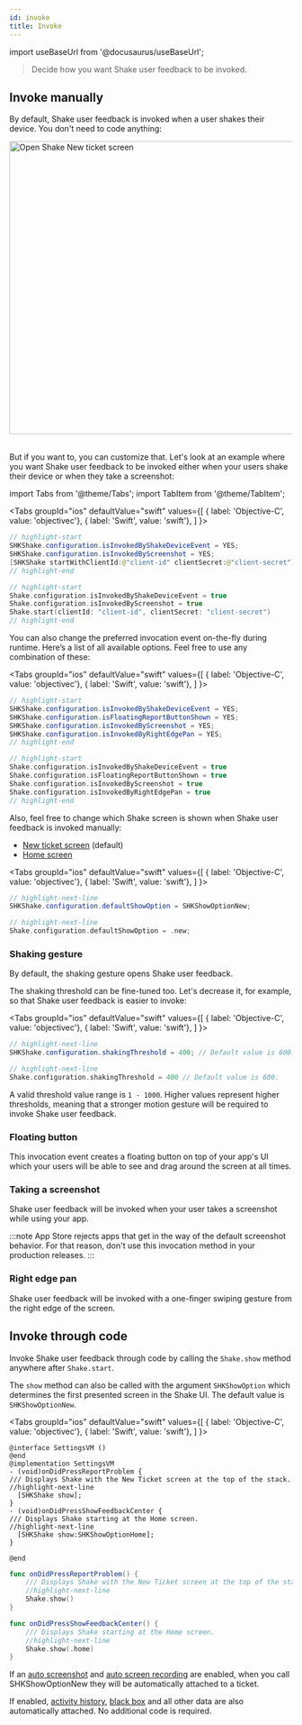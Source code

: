 ```yaml
---
id: invoke
title: Invoke
---
```


import useBaseUrl from '@docusaurus/useBaseUrl';

>Decide how you want Shake user feedback to be invoked.

## Invoke manually
By default, Shake user feedback is invoked when a user shakes their device.
You don't need to code anything:

<table class="media-container mt-40 mb-40">
<img
  alt="Open Shake New ticket screen"
  width="520"
  src={useBaseUrl('img/open-shake-new-ticket-screen.svg')}
/>
</table>

But if you want to, you can customize that.
Let's look at an example where you want Shake user feedback to be invoked either when your users shake their device or when they take a screenshot:

import Tabs from '@theme/Tabs';
import TabItem from '@theme/TabItem';

<Tabs
  groupId="ios"
  defaultValue="swift"
  values={[
    { label: 'Objective-C', value: 'objectivec'},
    { label: 'Swift', value: 'swift'},
  ]
}>

<TabItem value="objectivec">

```java title="App.m"
// highlight-start
SHKShake.configuration.isInvokedByShakeDeviceEvent = YES;
SHKShake.configuration.isInvokedByScreenshot = YES; 
[SHKShake startWithClientId:@"client-id" clientSecret:@"client-secret"];
// highlight-end
```

</TabItem>

<TabItem value="swift">

```swift title="App.swift"
// highlight-start
Shake.configuration.isInvokedByShakeDeviceEvent = true
Shake.configuration.isInvokedByScreenshot = true
Shake.start(clientId: "client-id", clientSecret: "client-secret")
// highlight-end
```

</TabItem>
</Tabs>

You can also change the preferred invocation event on-the-fly during runtime.
Here’s a list of all available options. Feel free to use any combination of these:

<Tabs
  groupId="ios"
  defaultValue="swift"
  values={[
    { label: 'Objective-C', value: 'objectivec'},
    { label: 'Swift', value: 'swift'},
  ]
}>

<TabItem value="objectivec">

```java title="App.m"
// highlight-start
SHKShake.configuration.isInvokedByShakeDeviceEvent = YES; 
SHKShake.configuration.isFloatingReportButtonShown = YES; 
SHKShake.configuration.isInvokedByScreenshot = YES; 
SHKShake.configuration.isInvokedByRightEdgePan = YES;
// highlight-end
```

</TabItem>

<TabItem value="swift">

```swift title="App.swift"
// highlight-start
Shake.configuration.isInvokedByShakeDeviceEvent = true
Shake.configuration.isFloatingReportButtonShown = true
Shake.configuration.isInvokedByScreenshot = true
Shake.configuration.isInvokedByRightEdgePan = true
// highlight-end
```

</TabItem>
</Tabs>

Also, feel free to change which Shake screen is shown when Shake user feedback is invoked manually:
* [New ticket screen](/ios/shake-ui/new-ticket-screen.md) (default)
* [Home screen](/ios/shake-ui/home-screen.md)

<Tabs
  groupId="ios"
  defaultValue="swift"
  values={[
    { label: 'Objective-C', value: 'objectivec'},
    { label: 'Swift', value: 'swift'},
  ]
}>

<TabItem value="objectivec">

```java title="App.m"
// highlight-next-line
SHKShake.configuration.defaultShowOption = SHKShowOptionNew;
```

</TabItem>

<TabItem value="swift">

```swift title="App.swift"
// highlight-next-line
Shake.configuration.defaultShowOption = .new;
```

</TabItem>
</Tabs>

### Shaking gesture
By default, the shaking gesture opens Shake user feedback.

The shaking threshold can be fine-tuned too. Let's decrease it, for example, so that Shake user feedback is easier to invoke:

<Tabs
  groupId="ios"
  defaultValue="swift"
  values={[
    { label: 'Objective-C', value: 'objectivec'},
    { label: 'Swift', value: 'swift'},
  ]
}>

<TabItem value="objectivec">

```java title="App.m"
// highlight-next-line
SHKShake.configuration.shakingThreshold = 400; // Default value is 600.
```

</TabItem>

<TabItem value="swift">

```swift title="App.swift"
// highlight-next-line
Shake.configuration.shakingThreshold = 400 // Default value is 600.
```

</TabItem>
</Tabs>

A valid threshold value range is `1 - 1000`. Higher values represent higher thresholds, meaning that a stronger 
motion gesture will be required to invoke Shake user feedback.

### Floating button
This invocation event creates a floating button on top of your app's UI which your users
will be able to see and drag around the screen at all times.

### Taking a screenshot
Shake user feedback will be invoked when your user takes a screenshot while using your app.

:::note
App Store rejects apps that get in the way of the default screenshot behavior. 
For that reason, don't use this invocation method in your production releases.
:::

### Right edge pan
Shake user feedback will be invoked with a one-finger swiping gesture from the right edge of the screen.

## Invoke through code
Invoke Shake user feedback through code by calling the `Shake.show` method anywhere after `Shake.start`.

The `show` method can also be called with the argument `SHKShowOption` which determines the first presented screen in the Shake UI. The default value is `SHKShowOptionNew`.

<Tabs
  groupId="ios"
  defaultValue="swift"
  values={[
    { label: 'Objective-C', value: 'objectivec'},
    { label: 'Swift', value: 'swift'},
  ]
}>

<TabItem value="objectivec">

```objc title="SettingsVM.m"
@interface SettingsVM ()
@end
@implementation SettingsVM
- (void)onDidPressReportProblem { 
/// Displays Shake with the New Ticket screen at the top of the stack. 
//highlight-next-line 
  [SHKShake show]; 
}
- (void)onDidPressShowFeedbackCenter { 
/// Displays Shake starting at the Home screen. 
//highlight-next-line 
  [SHKShake show:SHKShowOptionHome]; 
}

@end
```

</TabItem>

<TabItem value="swift">

```swift title="SettingsVM.swift"
func onDidPressReportProblem() {
    /// Displays Shake with the New Ticket screen at the top of the stack.
    //highlight-next-line
    Shake.show()  
}

func onDidPressShowFeedbackCenter() {
    /// Displays Shake starting at the Home screen.
    //highlight-next-line
    Shake.show(.home)
}
```

</TabItem>
</Tabs>

If an [auto screenshot](/ios/configuration-and-data/auto-screenshot.md) and [auto screen recording](/ios/configuration-and-data/auto-screen-recording.md) are enabled, when you call SHKShowOptionNew they will be automatically attached to a ticket.

If enabled, [activity history](/ios/configuration-and-data/activity-history.md),
[black box](/ios/configuration-and-data/black-box.md) and all other data are also automatically attached.
No additional code is required.
